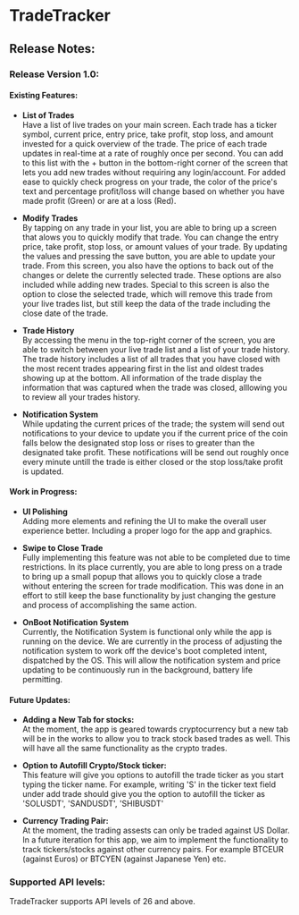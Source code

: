 # TradeTracker
 
## Release Notes:
### Release Version 1.0:
#### Existing Features:
  * **List of Trades**  
        Have a list of live trades on your main screen. Each trade has a ticker symbol, current price, entry price, take profit, stop loss, and amount invested for a quick overview of the trade. The price of
        each trade updates in real-time at a rate of roughly once per second. You can add to this list with the + button in the bottom-right corner of the screen that lets you add new trades
        without requiring any login/account. For added ease to quickly check progress on your trade, the color of the price's text and percentage profit/loss will change based on whether you have made profit (Green) or
        are at a loss (Red).
    
 * **Modify Trades**  
       By tapping on any trade in your list, you are able to bring up a screen that alows you to quickly modify that trade. You can change the entry price, take profit, stop loss, or amount values
       of your trade. By updating the values and pressing the save button, you are able to update your trade. From this screen, you also have the options to back out of the changes or delete
       the currently selected trade. These options are also included while adding new trades. Special to this screen is also the option to close the selected trade, which will remove this trade from
       your live trades list, but still keep the data of the trade including the close date of the trade.
   
 * **Trade History**  
       By accessing the menu in the top-right corner of the screen, you are able to switch between your live trade list and a list of your trade history. The trade history includes a list of
       all trades that you have closed with the most recent trades appearing first in the list and oldest trades showing up at the bottom. All information of the trade display the information that was captured when the trade was
       closed, alllowing you to review all your trades history.
   
 * **Notification System**  
       While updating the current prices of the trade; the system will send out notifications to your device to update you if the current price of the coin falls below the designated stop loss or rises to greater than
       the designated take profit. These notifications will be send out roughly once every minute untill the trade is either closed or the stop loss/take profit is updated. 

   
#### Work in Progress:
  * **UI Polishing**  
        Adding more elements and refining the UI to make the overall user experience better. Including a proper logo for the app and graphics.
  * **Swipe to Close Trade**  
        Fully implementing this feature was not able to be completed due to time restrictions. In its place currently, you are able to long press on a trade to bring up a small popup that
        allows you to quickly close a trade without entering the screen for trade modification. This was done in an effort to still keep the base functionality by just changing the gesture and
        process of accomplishing the same action.
    
  * **OnBoot Notification System**  
        Currently, the Notification System is functional only while the app is running on the device. We are currently in the process of adjusting the notification system to work
        off the device's boot completed intent, dispatched by the OS. This will allow the notification system and price updating to be continuously run in the background, battery life
        permitting.

    
#### Future Updates:
  * **Adding a New Tab for stocks:**  
        At the moment, the app is geared towards cryptocurrency but a new tab will be in the works to allow you to track stock based trades as well. This will have all the same functionality as the crypto trades.

  * **Option to Autofill Crypto/Stock ticker:**   
        This feature will give you options to autofill the trade ticker as you start typing the ticker name. For example, writing 'S' in the ticker text field under add trade should give you the option to autofill the ticker as 'SOLUSDT', 'SANDUSDT', 'SHIBUSDT' 

  * **Currency Trading Pair:**   
       At the moment, the trading assests can only be traded against US Dollar. In a future iteration for this app, we aim to implement the functionality to track tickers/stocks against other currency pairs. For example BTCEUR (against Euros) or BTCYEN (against Japanese Yen) etc.

### Supported API levels:
TradeTracker supports API levels of 26 and above.
